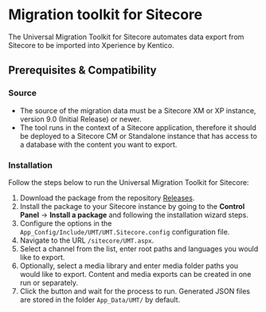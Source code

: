 [//]: # "[![Contributors][contributors-shield]][contributors-url]"
[//]: # "[![Forks][forks-shield]][forks-url]"
[//]: # "[![Stargazers][stars-shield]][stars-url]"
[//]: # "[![Issues][issues-shield]][issues-url]"
[//]: # "[![MIT License][license-shield]][license-url]"
[//]: # "[![Discord][discussion-shield]][discussion-url]"

<!-- ABOUT THE PROJECT -->
# Migration toolkit for Sitecore

The Universal Migration Toolkit for Sitecore automates data export from Sitecore to be imported into Xperience by Kentico.

## Prerequisites & Compatibility

### Source

* The source of the migration data must be a Sitecore XM or XP instance, version 9.0 (Initial Release) or newer.
* The tool runs in the context of a Sitecore application, therefore it should be deployed to a Sitecore CM or Standalone instance that has access to a database with the content you want to export.

### Installation

Follow the steps below to run the Universal Migration Toolkit for Sitecore:

1. Download the package from the repository [Releases]().
2. Install the package to your Sitecore instance by going to the **Control Panel** → **Install a package** and following the installation wizard steps.
3. Configure the options in the `App_Config/Include/UMT/UMT.Sitecore.config` configuration file.
4. Navigate to the URL `/sitecore/UMT.aspx`.
5. Select a channel from the list, enter root paths and languages you would like to export. 
6. Optionally, select a media library and enter media folder paths you would like to export. Content and media exports can be created in one run or separately.
7. Click the button and wait for the process to run. Generated JSON files are stored in the folder `App_Data/UMT/` by default.
